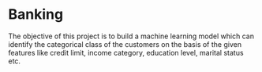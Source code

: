 # Banking
The objective of this project is to build a machine learning model which can identify the categorical class of the customers on the basis of the given features like credit limit, income category, education level, marital status etc.
